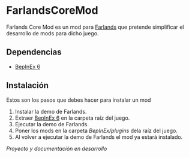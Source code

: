 # FarlandsCoreMod
Farlands Core Mod es un mod para [Farlands](https://store.steampowered.com/app/2252680/Farlands) que pretende simplificar el desarrollo de mods para dicho juego.

## Dependencias
* [BepInEx 6](https://github.com/BepInEx/BepInEx)

## Instalación
Estos son los pasos que debes hacer para instalar un mod
1. Instalar la demo de Farlands.
2. Extraer [BepInEx 6](https://github.com/BepInEx/BepInEx) en la carpeta raíz del juego.
3. Ejecutar la demo de Farlands.
4. Poner los mods en la carpeta *BepInEx/plugins* dela raíz del juego.
5. Al volver a ejecutar la demo de Farlands el mod ya estará instalado.
   
*Proyecto y documentación en desarrollo*
